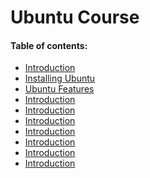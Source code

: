 # Ubuntu Course

#### Table of contents:

- [Introduction](https://github.com/bassammannaa/Ubuntu-Training/blob/master/Introduction/Introduction.md)
- [Installing Ubuntu]()
- [Ubuntu Features]()
- [Introduction]()
- [Introduction]()
- [Introduction]()
- [Introduction]()
- [Introduction]()
- [Introduction]()
- [Introduction]()

